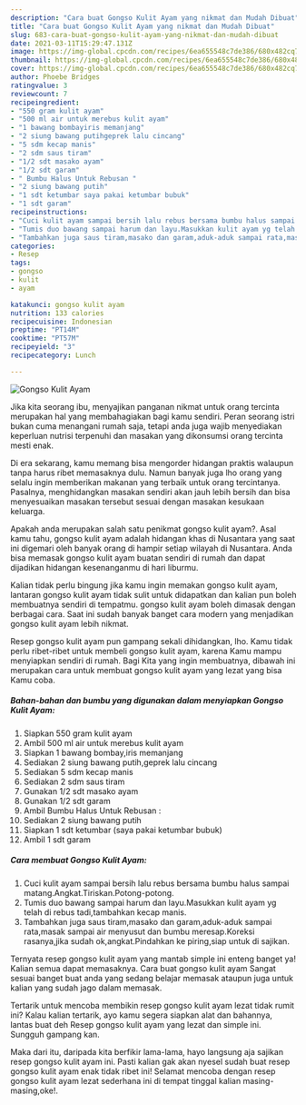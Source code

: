 ```yaml
---
description: "Cara buat Gongso Kulit Ayam yang nikmat dan Mudah Dibuat"
title: "Cara buat Gongso Kulit Ayam yang nikmat dan Mudah Dibuat"
slug: 683-cara-buat-gongso-kulit-ayam-yang-nikmat-dan-mudah-dibuat
date: 2021-03-11T15:29:47.131Z
image: https://img-global.cpcdn.com/recipes/6ea655548c7de386/680x482cq70/gongso-kulit-ayam-foto-resep-utama.jpg
thumbnail: https://img-global.cpcdn.com/recipes/6ea655548c7de386/680x482cq70/gongso-kulit-ayam-foto-resep-utama.jpg
cover: https://img-global.cpcdn.com/recipes/6ea655548c7de386/680x482cq70/gongso-kulit-ayam-foto-resep-utama.jpg
author: Phoebe Bridges
ratingvalue: 3
reviewcount: 7
recipeingredient:
- "550 gram kulit ayam"
- "500 ml air untuk merebus kulit ayam"
- "1 bawang bombayiris memanjang"
- "2 siung bawang putihgeprek lalu cincang"
- "5 sdm kecap manis"
- "2 sdm saus tiram"
- "1/2 sdt masako ayam"
- "1/2 sdt garam"
- " Bumbu Halus Untuk Rebusan "
- "2 siung bawang putih"
- "1 sdt ketumbar saya pakai ketumbar bubuk"
- "1 sdt garam"
recipeinstructions:
- "Cuci kulit ayam sampai bersih lalu rebus bersama bumbu halus sampai matang.Angkat.Tiriskan.Potong-potong."
- "Tumis duo bawang sampai harum dan layu.Masukkan kulit ayam yg telah di rebus tadi,tambahkan kecap manis."
- "Tambahkan juga saus tiram,masako dan garam,aduk-aduk sampai rata,masak sampai air menyusut dan bumbu meresap.Koreksi rasanya,jika sudah ok,angkat.Pindahkan ke piring,siap untuk di sajikan."
categories:
- Resep
tags:
- gongso
- kulit
- ayam

katakunci: gongso kulit ayam 
nutrition: 133 calories
recipecuisine: Indonesian
preptime: "PT14M"
cooktime: "PT57M"
recipeyield: "3"
recipecategory: Lunch

---
```



![Gongso Kulit Ayam](https://img-global.cpcdn.com/recipes/6ea655548c7de386/680x482cq70/gongso-kulit-ayam-foto-resep-utama.jpg)

Jika kita seorang ibu, menyajikan panganan nikmat untuk orang tercinta merupakan hal yang membahagiakan bagi kamu sendiri. Peran seorang istri bukan cuma menangani rumah saja, tetapi anda juga wajib menyediakan keperluan nutrisi terpenuhi dan masakan yang dikonsumsi orang tercinta mesti enak.

Di era  sekarang, kamu memang bisa mengorder hidangan praktis walaupun tanpa harus ribet memasaknya dulu. Namun banyak juga lho orang yang selalu ingin memberikan makanan yang terbaik untuk orang tercintanya. Pasalnya, menghidangkan masakan sendiri akan jauh lebih bersih dan bisa menyesuaikan masakan tersebut sesuai dengan masakan kesukaan keluarga. 



Apakah anda merupakan salah satu penikmat gongso kulit ayam?. Asal kamu tahu, gongso kulit ayam adalah hidangan khas di Nusantara yang saat ini digemari oleh banyak orang di hampir setiap wilayah di Nusantara. Anda bisa memasak gongso kulit ayam buatan sendiri di rumah dan dapat dijadikan hidangan kesenanganmu di hari liburmu.

Kalian tidak perlu bingung jika kamu ingin memakan gongso kulit ayam, lantaran gongso kulit ayam tidak sulit untuk didapatkan dan kalian pun boleh membuatnya sendiri di tempatmu. gongso kulit ayam boleh dimasak dengan berbagai cara. Saat ini sudah banyak banget cara modern yang menjadikan gongso kulit ayam lebih nikmat.

Resep gongso kulit ayam pun gampang sekali dihidangkan, lho. Kamu tidak perlu ribet-ribet untuk membeli gongso kulit ayam, karena Kamu mampu menyiapkan sendiri di rumah. Bagi Kita yang ingin membuatnya, dibawah ini merupakan cara untuk membuat gongso kulit ayam yang lezat yang bisa Kamu coba.

<!--inarticleads1-->

##### Bahan-bahan dan bumbu yang digunakan dalam menyiapkan Gongso Kulit Ayam:

1. Siapkan 550 gram kulit ayam
1. Ambil 500 ml air untuk merebus kulit ayam
1. Siapkan 1 bawang bombay,iris memanjang
1. Sediakan 2 siung bawang putih,geprek lalu cincang
1. Sediakan 5 sdm kecap manis
1. Sediakan 2 sdm saus tiram
1. Gunakan 1/2 sdt masako ayam
1. Gunakan 1/2 sdt garam
1. Ambil  Bumbu Halus Untuk Rebusan :
1. Sediakan 2 siung bawang putih
1. Siapkan 1 sdt ketumbar (saya pakai ketumbar bubuk)
1. Ambil 1 sdt garam




<!--inarticleads2-->

##### Cara membuat Gongso Kulit Ayam:

1. Cuci kulit ayam sampai bersih lalu rebus bersama bumbu halus sampai matang.Angkat.Tiriskan.Potong-potong.
1. Tumis duo bawang sampai harum dan layu.Masukkan kulit ayam yg telah di rebus tadi,tambahkan kecap manis.
1. Tambahkan juga saus tiram,masako dan garam,aduk-aduk sampai rata,masak sampai air menyusut dan bumbu meresap.Koreksi rasanya,jika sudah ok,angkat.Pindahkan ke piring,siap untuk di sajikan.




Ternyata resep gongso kulit ayam yang mantab simple ini enteng banget ya! Kalian semua dapat memasaknya. Cara buat gongso kulit ayam Sangat sesuai banget buat anda yang sedang belajar memasak ataupun juga untuk kalian yang sudah jago dalam memasak.

Tertarik untuk mencoba membikin resep gongso kulit ayam lezat tidak rumit ini? Kalau kalian tertarik, ayo kamu segera siapkan alat dan bahannya, lantas buat deh Resep gongso kulit ayam yang lezat dan simple ini. Sungguh gampang kan. 

Maka dari itu, daripada kita berfikir lama-lama, hayo langsung aja sajikan resep gongso kulit ayam ini. Pasti kalian gak akan nyesel sudah buat resep gongso kulit ayam enak tidak ribet ini! Selamat mencoba dengan resep gongso kulit ayam lezat sederhana ini di tempat tinggal kalian masing-masing,oke!.

